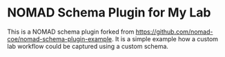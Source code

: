 # NOMAD Schema Plugin for My Lab

This is a NOMAD schema plugin forked from https://github.com/nomad-coe/nomad-schema-plugin-example. It is a simple example how a custom lab workflow could be captured using a custom schema.